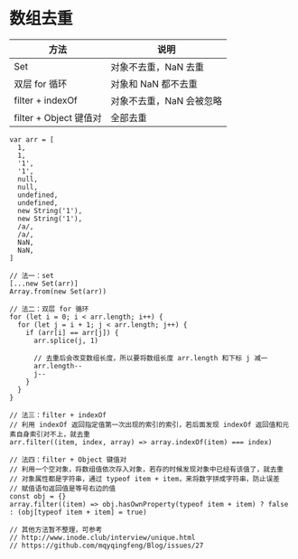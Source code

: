 # 数组去重

| 方法                   | 说明                     |
| ---------------------- | ------------------------ |
| Set                    | 对象不去重，NaN 去重     |
| 双层 for 循环          | 对象和 NaN 都不去重      |
| filter + indexOf       | 对象不去重，NaN 会被忽略 |
| filter + Object 键值对 | 全部去重                 |

```
var arr = [
  1, 
  1,
  '1', 
  '1',
  null, 
  null,
  undefined, 
  undefined,
  new String('1'), 
  new String('1'),
  /a/, 
  /a/,
  NaN, 
  NaN,
]
```

```
// 法一：set
[...new Set(arr)]
Array.from(new Set(arr))

// 法二：双层 for 循环
for (let i = 0; i < arr.length; i++) {
  for (let j = i + 1; j < arr.length; j++) {
    if (arr[i] == arr[j]) {
      arr.splice(j, 1)

      // 去重后会改变数组长度，所以要将数组长度 arr.length 和下标 j 减一
      arr.length--
      j--
    }
  }
}

// 法三：filter + indexOf
// 利用 indexOf 返回指定值第一次出现的索引的索引，若后面发现 indexOf 返回值和元素自身索引对不上，就去重
arr.filter((item, index, array) => array.indexOf(item) === index)

// 法四：filter + Object 键值对
// 利用一个空对象，将数组值依次存入对象，若存的时候发现对象中已经有该值了，就去重
// 对象属性都是字符串，通过 typeof item + item，来将数字拼成字符串，防止误差
// 赋值语句返回值是等号右边的值
const obj = {}
array.filter((item) => obj.hasOwnProperty(typeof item + item) ? false : (obj[typeof item + item] = true)

// 其他方法暂不整理，可参考
// http://www.inode.club/interview/unique.html
// https://github.com/mqyqingfeng/Blog/issues/27
```
